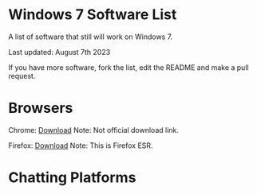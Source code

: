 # Windows 7 Software List
A list of software that still will work on Windows 7.

Last updated: August 7th 2023

If you have more software, fork the list, edit the README and make a pull request.
# Browsers
Chrome: [Download](https://dw7.uptodown.com/dwn/GpOucR-ucfrK0kDvhqwCp64sUQOuIFWMneh9vMSA3WNmepP3-SYuG6XmUZCQUHlri--J3-90jgi8RCHDJ5Dr7o8C4aqfVyJ9wOP9NhfQJ18H4IuwYf1TQUQfH6bNyQAk/sF-OYX6cZBOD6xoGA_SVVccR_gvyzhhvGe183gB6iDXyuM3e1ZdVgZcDrRua5-dUX2t4ggoH-rbnBM6MK-6QZXtax7X7m3UG0BWajoUE8W_Mfm9J4SjATNtjZzoNPXZE/O3JE9qQjEYBgTiPmIYf7UDKtxYupEO-YHLz_ENCKsjeDQiY75myft73nBD3UHessQ4JQm8mdOXepQ7Lcwh2vOhV8-7T9rLaqI5BTCLeDR9E=/google-chrome-109-0-5414-120.zip) Note: Not official download link.

Firefox: [Download](https://cdn.stubdownloader.services.mozilla.com/builds/firefox-esr-next-latest-ssl/en-US/win64/ceb3c4d1181e8d9477a956159eab7c2ba035eb7c71bd48b393aac224880b9c0c/Firefox%20Setup%20115.1.0esr.exe) Note: This is Firefox ESR.
# Chatting Platforms
